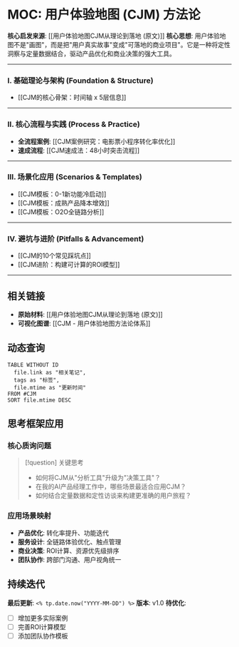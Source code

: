 # MOC: 用户体验地图 (CJM) 方法论

**核心启发来源**: [[用户体验地图CJM从理论到落地 (原文)]]
**核心思想**: 用户体验地图不是"画图"，而是把"用户真实故事"变成"可落地的商业项目"。它是一种将定性洞察与定量数据结合，驱动产品优化和商业决策的强大工具。

---

### Ⅰ. 基础理论与架构 (Foundation & Structure)
- [[CJM的核心骨架：时间轴 x 5层信息]]

---

### Ⅱ. 核心流程与实践 (Process & Practice)
- **全流程案例**: [[CJM案例研究：电影票小程序转化率优化]]
- **速成流程**: [[CJM速成法：48小时突击流程]]

---

### Ⅲ. 场景化应用 (Scenarios & Templates)
- [[CJM模板：0-1新功能冷启动]]
- [[CJM模板：成熟产品降本增效]]
- [[CJM模板：O2O全链路分析]]

---

### Ⅳ. 避坑与进阶 (Pitfalls & Advancement)
- [[CJM的10个常见踩坑点]]
- [[CJM进阶：构建可计算的ROI模型]]

---

## 相关链接
- **原始材料**: [[用户体验地图CJM从理论到落地 (原文)]]
- **可视化图谱**: [[CJM - 用户体验地图方法论体系]]

## 动态查询

```dataview
TABLE WITHOUT ID
  file.link as "相关笔记",
  tags as "标签",
  file.mtime as "更新时间"
FROM #CJM 
SORT file.mtime DESC
```

## 思考框架应用

### 核心质询问题
> [!question] 关键思考
> - 如何将CJM从"分析工具"升级为"决策工具"？
> - 在我的AI产品经理工作中，哪些场景最适合应用CJM？
> - 如何结合定量数据和定性访谈来构建更准确的用户旅程？

### 应用场景映射
- **产品优化**: 转化率提升、功能迭代
- **服务设计**: 全链路体验优化、触点管理
- **商业决策**: ROI计算、资源优先级排序
- **团队协作**: 跨部门沟通、用户视角统一

## 持续迭代

**最后更新**: `<% tp.date.now("YYYY-MM-DD") %>`
**版本**: v1.0
**待优化**: 
- [ ] 增加更多实际案例
- [ ] 完善ROI计算模型
- [ ] 添加团队协作模板